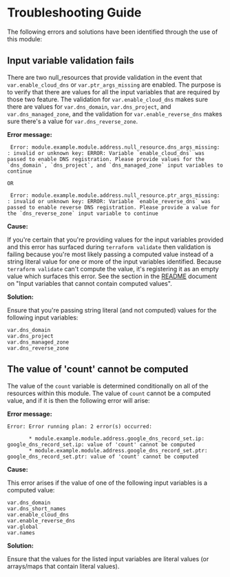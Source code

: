 # Troubleshooting Guide

The following errors and solutions have been identified through the use of this module:

## Input variable validation fails

There are two null_resources that provide validation in the event that
`var.enable_cloud_dns` or `var.ptr_args_missing` are enabled. The purpose is
to verify that there are values for all the input variables that are required
by those two feature. The validation for `var.enable_cloud_dns` makes sure there
are values for `var.dns_domain`, `var.dns_project`, and `var.dns_managed_zone`, and the validation
for `var.enable_reverse_dns` makes sure there's a value for `var.dns_reverse_zone`.


**Error message:**

```
 Error: module.example.module.address.null_resource.dns_args_missing: : invalid or unknown key: ERROR: Variable `enable_cloud_dns` was passed to enable DNS registration. Please provide values for the `dns_domain`, `dns_project`, and `dns_managed_zone` input variables to continue

OR

 Error: module.example.module.address.null_resource.ptr_args_missing: : invalid or unknown key: ERROR: Variable `enable_reverse_dns` was passed to enable reverse DNS registration. Please provide a value for the `dns_reverse_zone` input variable to continue
 ```

**Cause:**

If you're certain that you're providing values for the input variables
provided and this error has surfaced during `terraform validate` then
validation is failing because you're most likely passing a computed value
instead of a string literal value for one or more of the input variables
identified. Because `terraform validate` can't compute the value, it's registering
it as an empty value which surfaces this error. See the section in the [README](https://github.com/terraform-google-modules/terraform-google-address/blob/master/README.md)
document on "Input variables that cannot contain computed values".

**Solution:**

Ensure that you're passing string literal (and not computed) values
for the following input variables:

```
var.dns_domain
var.dns_project
var.dns_managed_zone
var.dns_reverse_zone
```

## The value of 'count' cannot be computed

The value of the `count` variable is determined conditionally on all of the
resources within this module. The value of `count` cannot be a computed value,
and if it is then the following error will arise:

**Error message:**

```
Error: Error running plan: 2 error(s) occurred:

       * module.example.module.address.google_dns_record_set.ip: google_dns_record_set.ip: value of 'count' cannot be computed
       * module.example.module.address.google_dns_record_set.ptr: google_dns_record_set.ptr: value of 'count' cannot be computed
```

**Cause:**

This error arises if the value of one of the following input variables
is a computed value:

```
var.dns_domain
var.dns_short_names
var.enable_cloud_dns
var.enable_reverse_dns
var.global
var.names
```

**Solution:**

Ensure that the values for the listed input variables are literal values (or
arrays/maps that contain literal values).
